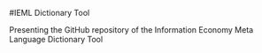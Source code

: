 #IEML Dictionary Tool

Presenting the GitHub repository of the Information Economy Meta Language Dictionary Tool

